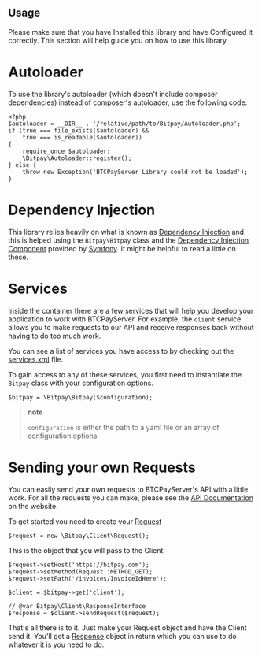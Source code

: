 ##  Usage
Please make sure that you have Installed this library and have
Configured it correctly. This section will help guide you on how to use
this library.

Autoloader
==========

To use the library's autoloader (which doesn't include composer dependencies)
instead of composer's autoloader, use the following code:

``` {.sourceCode .php}
<?php
$autoloader = __DIR__ . '/relative/path/to/Bitpay/Autoloader.php';
if (true === file_exists($autoloader) &&
    true === is_readable($autoloader))
{
    require_once $autoloader;
    \Bitpay\Autoloader::register();
} else {
    throw new Exception('BTCPayServer Library could not be loaded');
}
```

Dependency Injection
====================

This library relies heavily on what is known as [Dependency
Injection](http://en.wikipedia.org/wiki/Dependency_injection) and this
is helped using the `Bitpay\Bitpay` class and the [Dependency Injection
Component](http://symfony.com/doc/current/components/dependency_injection/index.html)
provided by [Symfony](http://symfony.com/). It might be helpful to read
a little on these.

Services
========

Inside the container there are a few services that will help you develop
your application to work with BTCPayServer. For example, the `client` service
allows you to make requests to our API and receive responses back
without having to do too much work.

You can see a list of services you have access to by checking out the
[services.xml](https://github.com/btcpayserver/php-bitpay-client/blob/master/src/Bitpay/DependencyInjection/services.xml)
file.

To gain access to any of these services, you first need to instantiate
the `Bitpay` class with your configuration options.

``` {.sourceCode .php}
$bitpay = \Bitpay\Bitpay($configuration);
```

> **note**
>
> `configuration` is either the path to a yaml file or an array of
> configuration options.

Sending your own Requests
=========================

You can easily send your own requests to BTCPayServer's API with a little
work. For all the requests you can make, please see the [API
Documentation](https://bitpay.com/api) on the website.

To get started you need to create your
[Request](https://github.com/btcpayserver/php-bitpay-client/blob/master/src/Bitpay/Client/Request.php)

``` {.sourceCode .php}
$request = new \Bitpay\Client\Request();
```

This is the object that you will pass to the Client.

``` {.sourceCode .php}
$request->setHost('https://bitpay.com');
$request->setMethod(Request::METHOD_GET);
$request->setPath('/invoices/InvoiceIdHere');

$client = $bitpay->get('client');

// @var Bitpay\Client\ResponseInterface
$response = $client->sendRequest($request);
```

That's all there is to it. Just make your Request object and have the
Client send it. You'll get a
[Response](https://github.com/btcpayserver/php-bitpay-client/blob/master/src/Bitpay/Client/ResponseInterface.php)
object in return which you can use to do whatever it is you need to do.
